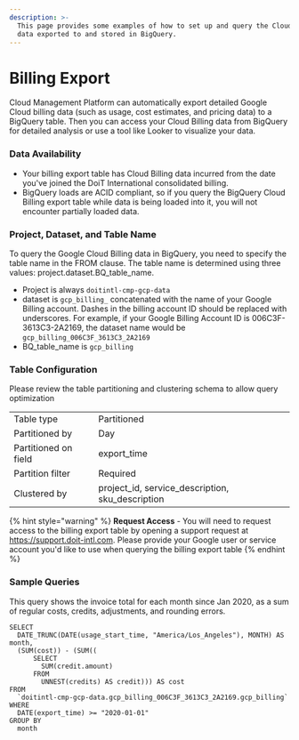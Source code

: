 ```yaml
---
description: >-
  This page provides some examples of how to set up and query the Cloud Billing
  data exported to and stored in BigQuery.
---
```


# Billing Export

Cloud Management Platform can automatically export detailed Google Cloud billing data \(such as usage, cost estimates, and pricing data\) to a BigQuery table. Then you can access your Cloud Billing data from BigQuery for detailed analysis or use a tool like Looker to visualize your data.

### Data Availability

* Your billing export table has Cloud Billing data incurred from the date you've joined the DoiT International consolidated billing.
* BigQuery loads are ACID compliant, so if you query the BigQuery Cloud Billing export table while data is being loaded into it, you will not encounter partially loaded data.

### Project, Dataset, and Table Name

To query the Google Cloud Billing data in BigQuery, you need to specify the table name in the FROM clause. The table name is determined using three values: project.dataset.BQ\_table\_name.

* Project is always `doitintl-cmp-gcp-data`
* dataset is `gcp_billing_` concatenated with the name of your Google Billing account. Dashes in the billing account ID should be replaced with underscores. For example, if your Google Billing Account ID is 006C3F-3613C3-2A2169, the dataset name would be  `gcp_billing_006C3F_3613C3_2A2169`
* BQ\_table\_name is `gcp_billing`

### Table Configuration

Please review the table partitioning and clustering schema to allow query optimization

|  |  |
| :--- | :--- |
| Table type | Partitioned |
| Partitioned by | Day |
| Partitioned on field | export\_time |
| Partition filter | Required |
| Clustered by | project\_id, service\_description, sku\_description |

{% hint style="warning" %}
**Request Access** - You will need to request access to the billing export table by opening a support request at https://support.doit-intl.com. Please provide your Google user or service account you'd like to use when querying the billing export table
{% endhint %}

### Sample Queries

This query shows the invoice total for each month since Jan 2020, as a sum of regular costs, credits, adjustments, and rounding errors.

```text
SELECT
  DATE_TRUNC(DATE(usage_start_time, "America/Los_Angeles"), MONTH) AS month,
  (SUM(cost)) - (SUM((
      SELECT
        SUM(credit.amount)
      FROM
        UNNEST(credits) AS credit))) AS cost
FROM
  `doitintl-cmp-gcp-data.gcp_billing_006C3F_3613C3_2A2169.gcp_billing`
WHERE
  DATE(export_time) >= "2020-01-01"
GROUP BY
  month
```



